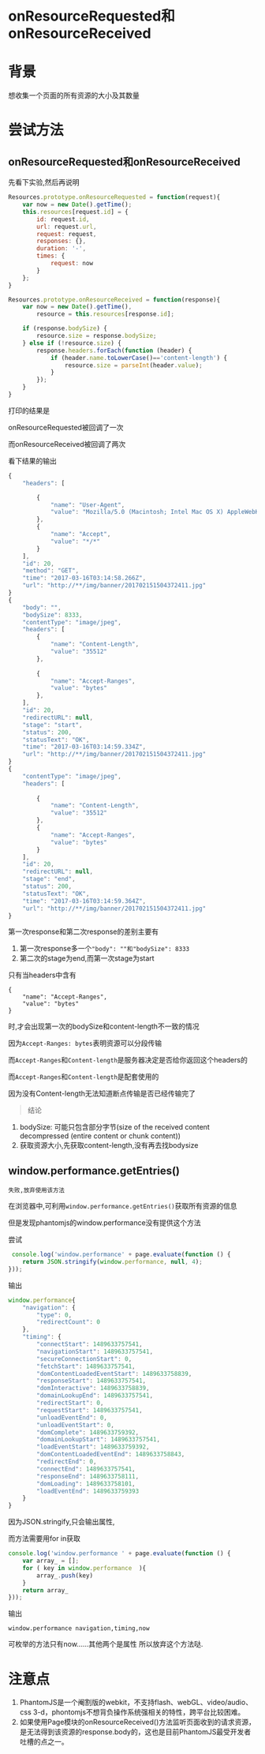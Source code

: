 # onResourceRequested和onResourceReceived

# 背景

想收集一个页面的所有资源的大小及其数量

# 尝试方法

## onResourceRequested和onResourceReceived

先看下实验,然后再说明

```javascript
Resources.prototype.onResourceRequested = function(request){
    var now = new Date().getTime();
    this.resources[request.id] = {
        id: request.id,
        url: request.url,
        request: request,
        responses: {},
        duration: '-',
        times: {
            request: now
        }
    };
}

Resources.prototype.onResourceReceived = function(response){
    var now = new Date().getTime(),
        resource = this.resources[response.id];

    if (response.bodySize) {
        resource.size = response.bodySize;
    } else if (!resource.size) {
        response.headers.forEach(function (header) {
            if (header.name.toLowerCase()=='content-length') {
                resource.size = parseInt(header.value);
            }
        });
    }
}

```

打印的结果是

onResourceRequested被回调了一次

而onResourceReceived被回调了两次

看下结果的输出

```javascript
{
    "headers": [

        {
            "name": "User-Agent",
            "value": "Mozilla/5.0 (Macintosh; Intel Mac OS X) AppleWebKit/538.1 (KHTML, like Gecko) PhantomJS/2.1.1 Safari/538.1"
        },
        {
            "name": "Accept",
            "value": "*/*"
        }
    ],
    "id": 20,
    "method": "GET",
    "time": "2017-03-16T03:14:58.266Z",
    "url": "http://**/img/banner/201702151504372411.jpg"
}
{
    "body": "",
    "bodySize": 8333,
    "contentType": "image/jpeg",
    "headers": [
        {
            "name": "Content-Length",
            "value": "35512"
        },
       
        {
            "name": "Accept-Ranges",
            "value": "bytes"
        },
    ],
    "id": 20,
    "redirectURL": null,
    "stage": "start",
    "status": 200,
    "statusText": "OK",
    "time": "2017-03-16T03:14:59.334Z",
    "url": "http://**/img/banner/201702151504372411.jpg"
}
{
    "contentType": "image/jpeg",
    "headers": [
       
        {
            "name": "Content-Length",
            "value": "35512"
        },
        {
            "name": "Accept-Ranges",
            "value": "bytes"
        }
    ],
    "id": 20,
    "redirectURL": null,
    "stage": "end",
    "status": 200,
    "statusText": "OK",
    "time": "2017-03-16T03:14:59.364Z",
    "url": "http://**/img/banner/201702151504372411.jpg"
}
```

第一次response和第二次response的差别主要有 

1. 第一次response多一个`"body": ""和"bodySize": 8333`
2. 第二次的stage为end,而第一次stage为start

只有当headers中含有

```shell
{
    "name": "Accept-Ranges",
    "value": "bytes"
}
```
时,才会出现第一次的bodySize和content-length不一致的情况

因为`Accept-Ranges: bytes`表明资源可以分段传输

而`Accept-Ranges`和`Content-length`是服务器决定是否给你返回这个headers的

而`Accept-Ranges`和`Content-length`是配套使用的

因为没有Content-length无法知道断点传输是否已经传输完了

> 结论

1. bodySize: 可能只包含部分字节(size of the received content decompressed (entire content or chunk content))
2. 获取资源大小,先获取content-length,没有再去找bodysize

## window.performance.getEntries()

`失败,放弃使用该方法`

在浏览器中,可利用`window.performance.getEntries()`获取所有资源的信息

但是发现phantomjs的window.performance没有提供这个方法

尝试

```javascript
 console.log('window.performance' + page.evaluate(function () {
    return JSON.stringify(window.performance, null, 4);
}));
```

输出

```javascript
window.performance{
    "navigation": {
        "type": 0,
        "redirectCount": 0
    },
    "timing": {
        "connectStart": 1489633757541,
        "navigationStart": 1489633757541,
        "secureConnectionStart": 0,
        "fetchStart": 1489633757541,
        "domContentLoadedEventStart": 1489633758839,
        "responseStart": 1489633757541,
        "domInteractive": 1489633758839,
        "domainLookupEnd": 1489633757541,
        "redirectStart": 0,
        "requestStart": 1489633757541,
        "unloadEventEnd": 0,
        "unloadEventStart": 0,
        "domComplete": 1489633759392,
        "domainLookupStart": 1489633757541,
        "loadEventStart": 1489633759392,
        "domContentLoadedEventEnd": 1489633758843,
        "redirectEnd": 0,
        "connectEnd": 1489633757541,
        "responseEnd": 1489633758111,
        "domLoading": 1489633758101,
        "loadEventEnd": 1489633759393
    }
}
```

因为JSON.stringify,只会输出属性,

而方法需要用for in获取

```javascript
console.log('window.performance ' + page.evaluate(function () {
    var array_ = [];
    for ( key in window.performance  ){
        array_.push(key)
    }
    return array_
}));
```
输出

```shell
window.performance navigation,timing,now
```

可枚举的方法只有now......其他两个是属性 所以放弃这个方法哒.

# 注意点

1. PhantomJS是一个阉割版的webkit，不支持flash、webGL、video/audio、css 3-d，phontomjs不想背负操作系统强相关的特性，跨平台比较困难。
2. 如果使用Page模块的onResourceReceived()方法监听页面收到的请求资源，是无法得到该资源的response.body的，这也是目前PhantomJS最受开发者吐槽的点之一。